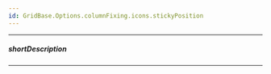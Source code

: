 ```yaml
---
id: GridBase.Options.columnFixing.icons.stickyPosition
---
```

---
##### shortDescription
<!-- Description goes here -->

---
<!-- Description goes here -->
